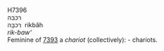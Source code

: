 <body>
  <p>H7396<br>  רכבּה  <br> רִכבָּה  ‎  rikbâh  <br><i>rik-baw‘ </i><br>Feminine of <a href="h7393.htm">7393</a>  a <i>chariot</i> (collectively): - chariots.<br></p>
 </body>